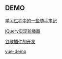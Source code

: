 DEMO
--
[学习过程中的一些随手笔记](https://github.com/Neveryu/learn-demo/tree/master/Learn_Node)

[jQuery实现轮播器](https://github.com/Neveryu/learn-demo/tree/master/Imageroll)

[谷歌插件的开发](https://github.com/Neveryu/learn-demo/tree/master/chrome_devtool)

[vue-demo](./vue)

